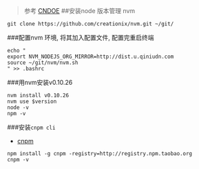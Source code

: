 
> 参考 [CNDOE](http://cnodejs.org/topic/5338c5db7cbade005b023c98)
##安装node 版本管理 nvm


```
git clone https://github.com/creationix/nvm.git ~/git/
```


###配置nvm 环境, 将其加入配置文件, 配置完重启终端

```
echo "
export NVM_NODEJS_ORG_MIRROR=http://dist.u.qiniudn.com
source ~/git/nvm/nvm.sh
" >> .bashrc
```

###用nvm安装v0.10.26


```
nvm install v0.10.26 
nvm use $version
node -v 
npm -v
```


###安装`cnpm cli`
 - [cnpm](http://npm.taobao.org/)


```
npm install -g cnpm -registry=http://registry.npm.taobao.org 
cnpm -v
```



